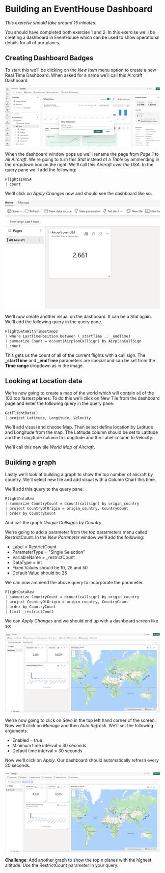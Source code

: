 # Building an EventHouse Dashboard

*This exercise should take around 15 minutes.*

You should have completed both exercise 1 and 2. In this exercise we'll be creating a dashboard in EventHouse which can be used to show operational details for all of our planes.

## Creating Dashboard Badges

To start this we'll be clicking on the *New Item* menu option to create a new Real Time Dashboard. When asked for a name we'll call this Aircraft Dashboard.

![alt text](../images/create_dashboard.png)

When the dashboard window pops up we'll rename the page from *Page 1* to *All Aircraft*. We're going to turn this *Stat* instead of a *Table* by ammending in the dropdown box on the right. We'll call this *Aircraft over the USA*. In the query pane we'll add the following:

```kql
FlightsInUSA
| count
```

We'll click on *Apply Changes* now and should see the dashboard like so.

![alt text](../images/dashboard1.png)

We'll now create another visual on the dashboard. It can be a *Stat* again. We'll add the following query in the query pane.

```kql
FlightDataWithTimestamps
| where LastTimePosition between (_startTime .. _endTime)
| summarize Count = dcount(AirplanCallSign) by AirplanCallSign
| count 
```

This gets us the count of all of the current flights with a call sign. The **_startTime** and **_endTime** parameters are special and can be set from the **Time range** dropdown as in the image.

## Looking at Location data

We're now going to create a map of the world which will contain all of the 100 top fastest planes. To do this we'll click on New Tile from the dashboard page and enter the following query in the query pane:

```kql
GetFlightData()
| project Latitude, Longitude, Velocity
```

We'll add visual and choose Map. Then select define location by Latitude and Longitude from the map. The Latitude column should be set to Latitude and the Longitude column to Longitude and the Label column to Velocity.

We'll call this new tile *World Map of Aircraft*.

## Building a graph

Lastly we'll look at building a graph to show the top number of aircraft by country. We'll select new tile and add visual with a Column Chart this time.

We'll add this query to the query pane:

```kql
FlightDataRaw
| summarize CountryCount = dcount(callsign) by origin_country
| project CountryOfOrigin = origin_country, CountryCount
| order by CountryCount
```

And call the graph *Unique Callsigns by Country*.

We're going to add a parameter from the top pararmeters menu called RestrictCount. In the *New Parameter* window we'll add the following:

- Label = RestrictCount
- ParameterType = "Single Selection"
- VariableName = _restrictCount 
- DataType = int 
- Fixed Values should be 10, 25 and 50 
- Default Value should be 25

We can now ammend the above query to incorporate the parameter.

```kql
FlightDataRaw
| summarize CountryCount = dcount(callsign) by origin_country
| project CountryOfOrigin = origin_country, CountryCount
| order by CountryCount
| limit _restrictCount
```

We can *Apply Changes* and we should end up with a dashboard screen like so:

![alt text](../images/dashboard2.png)

We're now going to click on *Save* in the top left hand corner of the screen. Now we'll click on *Manage* and then *Auto Refresh*. We'll set the following arguments.

- Enabled = true 
- Minimum time interval = 30 seconds 
- Default time interval = 30 seconds 

Now we'll click on *Apply*. Our dashboard should automatically refresh every 30 seconds.

![alt text](../images/dashboard3.png)

**Challenge**: Add another graph to show the top n planes with the highest altitude. Use the RestrictCount parameter in your query.